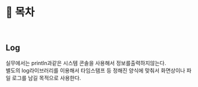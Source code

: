# 🔖 목차


<br/>

## Log
실무에서는 println과같은 시스템 콘솔을 사용해서 정보를출력하지않는다.  
별도의 log라이브러리를 이용해서 타임스탬프 등 정해진 양식에 맞춰서 화면상이나 파일 로그를 남길 목적으로 사용한다.
